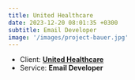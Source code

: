 ```yaml
---
title: United Healthcare
date: 2023-12-20 08:01:35 +0300
subtitle: Email Developer
image: '/images/project-bauer.jpg'
---
```


<!-- -->

<ul class="list-inline item-details">
    <li>Client:
        <strong><a href="https://www.uhc.com/">United Healthcare</a>
        </strong>
    </li>
    <li>Service:
        <strong>Email Developer</strong>
    </li>
</ul>